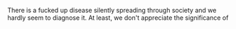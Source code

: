 There is a fucked up disease silently spreading through society and we hardly seem to diagnose it. At least, we don't appreciate the significance of